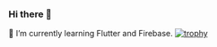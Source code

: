 ### Hi there 👋
🌱 I’m currently learning Flutter and Firebase.
[![trophy](https://github-profile-trophy.vercel.app/?username=KhumRaj7Ghimire)](https://github.com/ryo-ma/github-profile-trophy)


